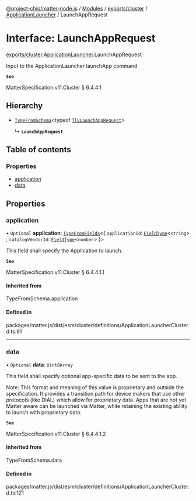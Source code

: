 [@project-chip/matter-node.js](../README.md) / [Modules](../modules.md) / [exports/cluster](../modules/exports_cluster.md) / [ApplicationLauncher](../modules/exports_cluster.ApplicationLauncher.md) / LaunchAppRequest

# Interface: LaunchAppRequest

[exports/cluster](../modules/exports_cluster.md).[ApplicationLauncher](../modules/exports_cluster.ApplicationLauncher.md).LaunchAppRequest

Input to the ApplicationLauncher launchApp command

**`See`**

MatterSpecification.v11.Cluster § 6.4.4.1

## Hierarchy

- [`TypeFromSchema`](../modules/exports_tlv.md#typefromschema)\<typeof [`TlvLaunchAppRequest`](../modules/exports_cluster.ApplicationLauncher.md#tlvlaunchapprequest)\>

  ↳ **`LaunchAppRequest`**

## Table of contents

### Properties

- [application](exports_cluster.ApplicationLauncher.LaunchAppRequest.md#application)
- [data](exports_cluster.ApplicationLauncher.LaunchAppRequest.md#data)

## Properties

### application

• `Optional` **application**: [`TypeFromFields`](../modules/exports_tlv.md#typefromfields)\<\{ `applicationId`: [`FieldType`](exports_tlv.FieldType.md)\<`string`\> ; `catalogVendorId`: [`FieldType`](exports_tlv.FieldType.md)\<`number`\>  }\>

This field shall specify the Application to launch.

**`See`**

MatterSpecification.v11.Cluster § 6.4.4.1.1

#### Inherited from

TypeFromSchema.application

#### Defined in

packages/matter.js/dist/esm/cluster/definitions/ApplicationLauncherCluster.d.ts:91

___

### data

• `Optional` **data**: `Uint8Array`

This field shall specify optional app-specific data to be sent to the app.

Note: This format and meaning of this value is proprietary and outside the specification. It provides a
transition path for device makers that use other protocols (like DIAL) which allow for proprietary data.
Apps that are not yet Matter aware can be launched via Matter, while retaining the existing ability to
launch with proprietary data.

**`See`**

MatterSpecification.v11.Cluster § 6.4.4.1.2

#### Inherited from

TypeFromSchema.data

#### Defined in

packages/matter.js/dist/esm/cluster/definitions/ApplicationLauncherCluster.d.ts:121
